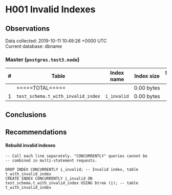 # H001 Invalid Indexes #

## Observations ##
Data collected: 2019-10-11 10:49:26 +0000 UTC  
Current database: dbname  


### Master (`postgres.test3.node`) ###


  

| \# | Table | Index name | Index size | Supports FK |
|---|-------|------------|------------|----------|
&nbsp;|=====TOTAL=====||0.00&nbsp;bytes ||
| 1 |`test_schema.t_with_invalid_index` | `i_invalid` |0.00&nbsp;bytes | |



## Conclusions ##


## Recommendations ##
#### Rebuild invalid indexes ####
```
-- Call each line separately. "CONCURRENTLY" queries cannot be
-- combined in multi-statement requests.

DROP INDEX CONCURRENTLY i_invalid; -- Invalid index, table t_with_invalid_index
CREATE INDEX CONCURRENTLY i_invalid ON test_schema.t_with_invalid_index USING btree (i); -- table t_with_invalid_index


```
